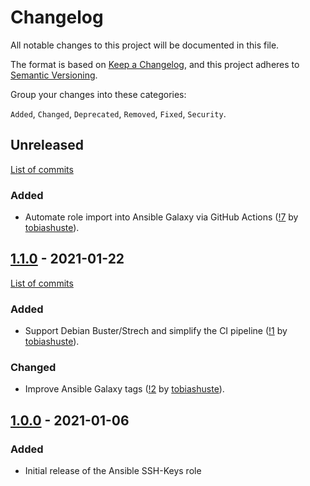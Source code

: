 <!--
SPDX-FileCopyrightText: 2020 Helmholtz Centre for Environmental Research (UFZ)
SPDX-FileCopyrightText: 2020 Helmholtz-Zentrum Dresden-Rossendorf (HZDR)

SPDX-License-Identifier: Apache-2.0
-->

# Changelog

All notable changes to this project will be documented in this file.

The format is based on [Keep a Changelog](https://keepachangelog.com/en/1.0.0/),
and this project adheres to [Semantic Versioning](https://semver.org/spec/v2.0.0.html).

Group your changes into these categories:

`Added`, `Changed`, `Deprecated`, `Removed`, `Fixed`, `Security`.

## Unreleased

[List of commits](https://gitlab.com/hifis/ansible/ssh-keys/-/compare/v1.1.0...master)

### Added

- Automate role import into Ansible Galaxy via GitHub Actions
  ([!7](https://gitlab.com/hifis/ansible/ssh-keys/-/merge_requests/7)
  by [tobiashuste](https://gitlab.com/tobiashuste)).

## [1.1.0](https://gitlab.com/hifis/ansible/ssh-keys/-/releases/v1.1.0) - 2021-01-22

[List of commits](https://gitlab.com/hifis/ansible/ssh-keys/-/compare/v1.0.0...v1.1.0)

### Added
- Support Debian Buster/Strech and simplify the CI pipeline
  ([!1](https://gitlab.com/hifis/ansible/ssh-keys/-/merge_requests/1)
  by [tobiashuste](https://gitlab.com/tobiashuste)).

### Changed
- Improve Ansible Galaxy tags
  ([!2](https://gitlab.com/hifis/ansible/ssh-keys/-/merge_requests/2)
  by [tobiashuste](https://gitlab.com/tobiashuste)).

## [1.0.0](https://gitlab.com/hifis/ansible/ssh-keys/-/releases/v1.0.0) - 2021-01-06

### Added
- Initial release of the Ansible SSH-Keys role
